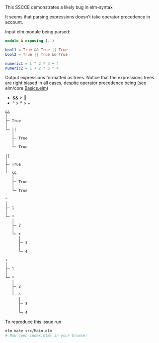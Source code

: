 This SSCCE demonstrates a likely bug in elm-syntax

It seems that parsing expressions doesn't take operator precedence in account.

Input elm module being parsed:

```elm
module A exposing (..)

bool1 = True && True || True
bool2 = True || True && True

numeric1 = 1 ^ 2 * 3 + 4
numeric2 = 1 + 2 * 3 ^ 4
```

Output expressions formatted as trees. Notice that the expressions trees are right biased in all cases, despite
operator precedence being (see elm/core [Basics.elm](https://github.com/elm/core/blob/84f38891468e8e153fc85a9b63bdafd81b24664e/src/Basics.elm#L71-L89))
- && > ||
- ^ > * > +

```
&&
│
├─ True
│
└─ ||
   │
   ├─ True
   │
   └─ True

||
│
├─ True
│
└─ &&
   │
   ├─ True
   │
   └─ True

^
│
├─ 1
│
└─ *
   │
   ├─ 2
   │
   └─ +
      │
      ├─ 3
      │
      └─ 4

+
│
├─ 1
│
└─ *
   │
   ├─ 2
   │
   └─ ^
      │
      ├─ 3
      │
      └─ 4
```

To reproduce this issue run

```bash
elm make src/Main.elm
# Now open index.html in your browser
```

